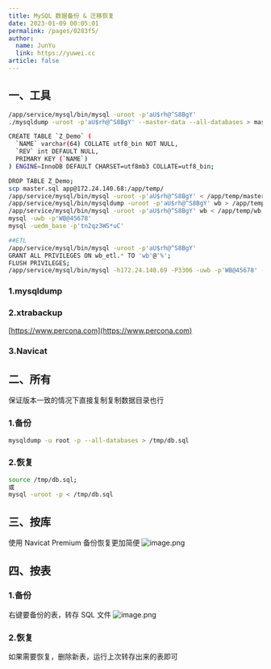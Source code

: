 ```yaml
---
title: MySQL 数据备份 & 迁移恢复
date: 2023-01-09 00:05:01
permalink: /pages/0283f5/
author: 
  name: JunYu
  link: https://yuwei.cc
article: false
---
```

## 一、工具
```bash
/app/service/mysql/bin/mysql -uroot -p'aU$rh@^S8BgY'
./mysqldump -uroot -p'aU$rh@^S8BgY' --master-data --all-databases > master.sql

CREATE TABLE `Z_Demo` (
  `NAME` varchar(64) COLLATE utf8_bin NOT NULL,
  `REV` int DEFAULT NULL,
  PRIMARY KEY (`NAME`)
) ENGINE=InnoDB DEFAULT CHARSET=utf8mb3 COLLATE=utf8_bin;

DROP TABLE Z_Demo;
scp master.sql app@172.24.140.68:/app/temp/
/app/service/mysql/bin/mysql -uroot -p'aU$rh@^S8BgY' < /app/temp/master.sql
/app/service/mysql/bin/mysqldump -uroot -p'aU$rh@^S8BgY' wb > /app/temp/wb.sql
/app/service/mysql/bin/mysql -uroot -p'aU$rh@^S8BgY' wb < /app/temp/wb.sql
mysql -uwb -p'WB@45678'
mysql -uedm_base -p'tn2qz3WS*uC'

##ETL
/app/service/mysql/bin/mysql -uroot -p'aU$rh@^S8BgY'
GRANT ALL PRIVILEGES ON wb_etl.* TO 'wb'@'%';
FLUSH PRIVILEGES;
/app/service/mysql/bin/mysql -h172.24.140.69 -P3306 -uwb -p'WB@45678' -e "use wb_etl"
```
### 1.mysqldump
### 2.xtrabackup
[https://www.percona.com](https://www.percona.com)
### 3.Navicat
## 二、所有
保证版本一致的情况下直接复制复制数据目录也行
### 1.备份
```bash
mysqldump -u root -p --all-databases > /tmp/db.sql
```
### 2.恢复
```bash
source /tmp/db.sql;
或
mysql -uroot -p < /tmp/db.sql 
```
## 三、按库
使用 Navicat Premium 备份恢复更加简便
![image.png](https://f.pz.al/pzal/2023/01/13/59fc0abd860bb.png)
## 四、按表
### 1.备份
右键要备份的表，转存 SQL 文件
![image.png](https://f.pz.al/pzal/2023/01/13/015aec409e059.png)
### 2.恢复
如果需要恢复，删除新表，运行上次转存出来的表即可
